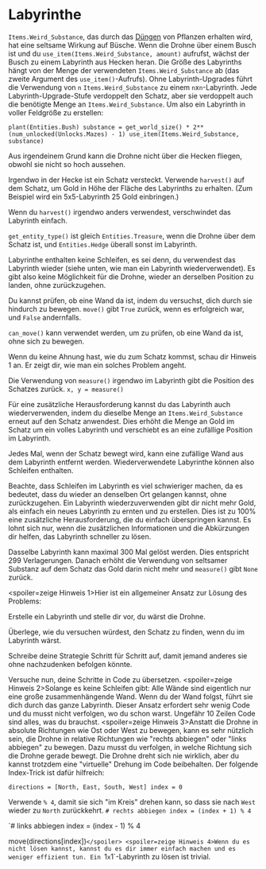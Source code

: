 # Labyrinthe
`Items.Weird_Substance`, das durch das [Düngen](docs/unlocks/fertilizer.md) von Pflanzen erhalten wird, hat eine seltsame Wirkung auf Büsche. Wenn die Drohne über einem Busch ist und du `use_item(Items.Weird_Substance, amount)` aufrufst, wächst der Busch zu einem Labyrinth aus Hecken heran.
Die Größe des Labyrinths hängt von der Menge der verwendeten `Items.Weird_Substance` ab (das zweite Argument des `use_item()`-Aufrufs).
Ohne Labyrinth-Upgrades führt die Verwendung von `n` `Items.Weird_Substance` zu einem `n`x`n`-Labyrinth. Jede Labyrinth-Upgrade-Stufe verdoppelt den Schatz, aber sie verdoppelt auch die benötigte Menge an `Items.Weird_Substance`.
Um also ein Labyrinth in voller Feldgröße zu erstellen:

`plant(Entities.Bush)
substance = get_world_size() * 2**(num_unlocked(Unlocks.Mazes) - 1)
use_item(Items.Weird_Substance, substance)`


Aus irgendeinem Grund kann die Drohne nicht über die Hecken fliegen, obwohl sie nicht so hoch aussehen.

Irgendwo in der Hecke ist ein Schatz versteckt. Verwende `harvest()` auf dem Schatz, um Gold in Höhe der Fläche des Labyrinths zu erhalten. (Zum Beispiel wird ein 5x5-Labyrinth 25 Gold einbringen.)

Wenn du `harvest()` irgendwo anders verwendest, verschwindet das Labyrinth einfach.

`get_entity_type()` ist gleich `Entities.Treasure`, wenn die Drohne über dem Schatz ist, und `Entities.Hedge` überall sonst im Labyrinth.

Labyrinthe enthalten keine Schleifen, es sei denn, du verwendest das Labyrinth wieder (siehe unten, wie man ein Labyrinth wiederverwendet). Es gibt also keine Möglichkeit für die Drohne, wieder an derselben Position zu landen, ohne zurückzugehen.

Du kannst prüfen, ob eine Wand da ist, indem du versuchst, dich durch sie hindurch zu bewegen.
`move()` gibt `True` zurück, wenn es erfolgreich war, und `False` andernfalls.

`can_move()` kann verwendet werden, um zu prüfen, ob eine Wand da ist, ohne sich zu bewegen.

Wenn du keine Ahnung hast, wie du zum Schatz kommst, schau dir Hinweis 1 an. Er zeigt dir, wie man ein solches Problem angeht.

Die Verwendung von `measure()` irgendwo im Labyrinth gibt die Position des Schatzes zurück.
`x, y = measure()`

Für eine zusätzliche Herausforderung kannst du das Labyrinth auch wiederverwenden, indem du dieselbe Menge an `Items.Weird_Substance` erneut auf den Schatz anwendest.
Dies erhöht die Menge an Gold im Schatz um ein volles Labyrinth und verschiebt es an eine zufällige Position im Labyrinth.

Jedes Mal, wenn der Schatz bewegt wird, kann eine zufällige Wand aus dem Labyrinth entfernt werden. Wiederverwendete Labyrinthe können also Schleifen enthalten.

Beachte, dass Schleifen im Labyrinth es viel schwieriger machen, da es bedeutet, dass du wieder an denselben Ort gelangen kannst, ohne zurückzugehen.
Ein Labyrinth wiederzuverwenden gibt dir nicht mehr Gold, als einfach ein neues Labyrinth zu ernten und zu erstellen.
Dies ist zu 100% eine zusätzliche Herausforderung, die du einfach überspringen kannst.
Es lohnt sich nur, wenn die zusätzlichen Informationen und die Abkürzungen dir helfen, das Labyrinth schneller zu lösen.

Dasselbe Labyrinth kann maximal 300 Mal gelöst werden. Dies entspricht 299 Verlagerungen. Danach erhöht die Verwendung von seltsamer Substanz auf dem Schatz das Gold darin nicht mehr und `measure()` gibt `None` zurück.

<spoiler=zeige Hinweis 1>Hier ist ein allgemeiner Ansatz zur Lösung des Problems:

Erstelle ein Labyrinth und stelle dir vor, du wärst die Drohne.

Überlege, wie du versuchen würdest, den Schatz zu finden, wenn du im Labyrinth wärst.

Schreibe deine Strategie Schritt für Schritt auf, damit jemand anderes sie ohne nachzudenken befolgen könnte.

Versuche nun, deine Schritte in Code zu übersetzen.
</spoiler>
<spoiler=zeige Hinweis 2>Solange es keine Schleifen gibt: Alle Wände sind eigentlich nur eine große zusammenhängende Wand. Wenn du der Wand folgst, führt sie dich durch das ganze Labyrinth.
Dieser Ansatz erfordert sehr wenig Code und du musst nicht verfolgen, wo du schon warst. Ungefähr 10 Zeilen Code sind alles, was du brauchst.</spoiler>
<spoiler=zeige Hinweis 3>Anstatt die Drohne in absolute Richtungen wie Ost oder West zu bewegen, kann es sehr nützlich sein, die Drohne in relative Richtungen wie "rechts abbiegen" oder "links abbiegen" zu bewegen. Dazu musst du verfolgen, in welche Richtung sich die Drohne gerade bewegt. Die Drohne dreht sich nie wirklich, aber du kannst trotzdem eine "virtuelle" Drehung im Code beibehalten.
Der folgende Index-Trick ist dafür hilfreich:

`directions = [North, East, South, West]
index = 0`

Verwende `% 4`, damit sie sich "im Kreis" drehen kann, so dass sie nach `West` wieder zu `North` zurückkehrt.
`# rechts abbiegen
index = (index + 1) % 4`

`# links abbiegen
index = (index - 1) % 4

move(directions[index])`</spoiler>
<spoiler=zeige Hinweis 4>Wenn du es nicht lösen kannst, kannst du es dir immer einfach machen und es weniger effizient tun.
Ein `1`x`1`-Labyrinth zu lösen ist trivial.</spoiler>